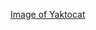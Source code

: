 [Image of Yaktocat](https://baike.baidu.com/pic/%E8%88%AA%E6%B5%B7%E7%8E%8B/75861/0/9a504fc2d5628535274d5ca79aef76c6a6ef6383?fr=lemma&ct=single#aid=0&pic=9a504fc2d5628535274d5ca79aef76c6a6ef6383!)
